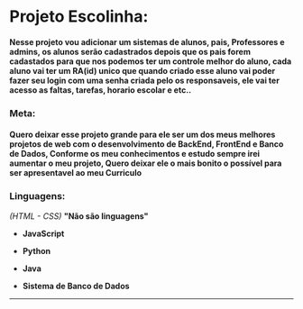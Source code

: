 # Projeto Escolinha:

#### Nesse projeto vou adicionar um sistemas de alunos, pais, Professores e admins, os alunos serão cadastrados depois que os pais forem cadastados para que nos podemos ter um controle melhor do aluno, cada aluno vai ter um RA(id) unico que quando criado esse aluno vai poder fazer seu login com uma senha criada pelo os responsaveis, ele vai ter acesso as faltas, tarefas, horario escolar e etc..

### Meta:

#### Quero deixar esse projeto grande para ele ser um dos meus melhores projetos de web com o desenvolvimento de BackEnd, FrontEnd e Banco de Dados, Conforme os meu conhecimentos e estudo sempre irei aumentar o meu projeto, Quero deixar ele o mais bonito o possível para ser apresentavel ao meu Curriculo

### Linguagens: 

*(HTML - CSS)* **"Não são linguagens"** 

- **JavaScript**

- **Python**

- **Java**

- **Sistema de Banco de Dados**

---
